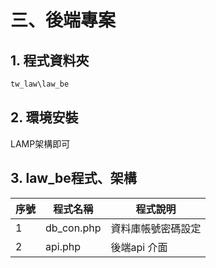 
# 三、後端專案

## 1. 程式資料夾

```sh
tw_law\law_be
```

## 2. 環境安裝

LAMP架構即可

## 3. law_be程式、架構

| 序號 | 程式名稱   | 程式說明           |
| ---- | ---------- | ------------------ |
| 1    | db_con.php | 資料庫帳號密碼設定 |
| 2    | api.php    | 後端api 介面       |
